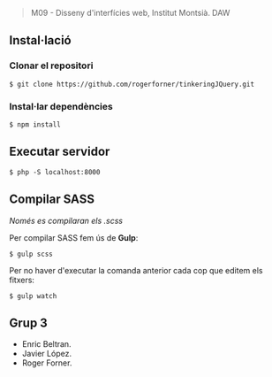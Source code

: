> M09 - Disseny d'interfícies web, Institut Montsià. DAW

## Instal·lació
### Clonar el repositori

```
$ git clone https://github.com/rogerforner/tinkeringJQuery.git
```

### Instal·lar dependències

```
$ npm install
```

## Executar servidor

```
$ php -S localhost:8000
```


## Compilar SASS

*Només es compilaran els .scss*

Per compilar SASS fem ús de **Gulp**:

```
$ gulp scss
```

Per no haver d'executar la comanda anterior cada cop que editem els fitxers:

```
$ gulp watch
```

## Grup 3

- Enric Beltran.
- Javier López.
- Roger Forner.

